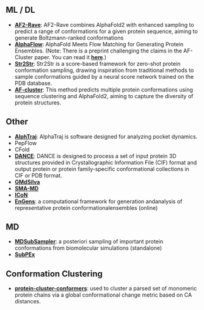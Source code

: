 ## ML / DL

- **[AF2-Rave](https://github.com/tiwarylab/alphafold2rave)**: AF2-Rave combines AlphaFold2 with enhanced sampling to predict a range of conformations for a given protein sequence, aiming to generate Boltzmann-ranked conformations
- **[AlphaFlow](https://github.com/bjing2016/alphaflow)**: AlphaFold Meets Flow Matching for Generating Protein Ensembles. (Note: There is a preprint challenging the claims in the AF-Cluster paper. You can read it **[here](https://doi.org/10.1101/2024.01.05.574434)**.)
- **[Str2Str](https://github.com/lujiarui/Str2Str)**: Str2Str is a score-based framework for zero-shot protein conformation sampling, drawing inspiration from traditional methods to sample conformations guided by a neural score network trained on the PDB database.
- **[AF-cluster](https://github.com/HWaymentSteele/AF_Cluster)**: This method predicts multiple protein conformations using sequence clustering and AlphaFold2, aiming to capture the diversity of protein structures.

## Other

- **[AlphTraj](https://github.com/dooo12332/AlphaTraj)**: AlphaTraj is software designed for analyzing pocket dynamics.
- PepFlow
- CFold
- **[DANCE](https://github.com/PhyloSofS-Team/DANCE)**: DANCE is designed to process a set of input protein 3D structures provided in Crystallographic Information File (CIF) format and output protein or protein family-specific conformational collections in CIF or PDB format.
- **[GMdSilva](https://github.com/GMdSilva/gms_natcomms_1705932980_data)**
- **[SMA-MD](https://github.com/olsson-group/sma-md)**
- **[ICoN](https://github.com/chang-group/ICoN)**
- **[EnGens](https://github.com/KavrakiLab/EnGens)**: a computational framework for generation andanalysis of representative protein conformationalensembles (online)

## MD

- **[MDSubSampler](https://github.com/alepandini/MDSubSampler)**: a posteriori sampling of important protein conformations from biomolecular simulations (standalone)
- **[SubPEx](http://durrantlab.com/subpex/)**

## Conformation Clustering

- **[protein-cluster-conformers](https://github.com/PDBeurope/protein-cluster-conformers)**: used to cluster a parsed set of monomeric protein chains via a global conformational change metric based on CA distances.